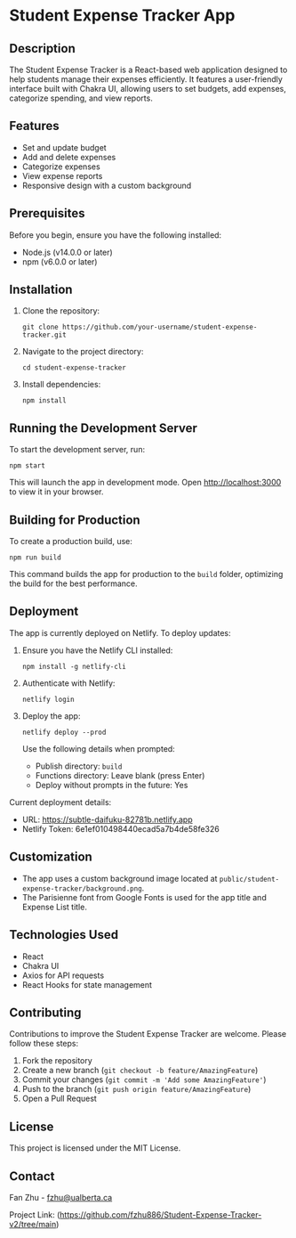 # Student Expense Tracker App

## Description

The Student Expense Tracker is a React-based web application designed to help students manage their expenses efficiently. It features a user-friendly interface built with Chakra UI, allowing users to set budgets, add expenses, categorize spending, and view reports.

## Features

- Set and update budget
- Add and delete expenses
- Categorize expenses
- View expense reports
- Responsive design with a custom background

## Prerequisites

Before you begin, ensure you have the following installed:
- Node.js (v14.0.0 or later)
- npm (v6.0.0 or later)

## Installation

1. Clone the repository:
   ```
   git clone https://github.com/your-username/student-expense-tracker.git
   ```

2. Navigate to the project directory:
   ```
   cd student-expense-tracker
   ```

3. Install dependencies:
   ```
   npm install
   ```

## Running the Development Server

To start the development server, run:

```
npm start
```

This will launch the app in development mode. Open [http://localhost:3000](http://localhost:3000) to view it in your browser.

## Building for Production

To create a production build, use:

```
npm run build
```

This command builds the app for production to the `build` folder, optimizing the build for the best performance.

## Deployment

The app is currently deployed on Netlify. To deploy updates:

1. Ensure you have the Netlify CLI installed:
   ```
   npm install -g netlify-cli
   ```

2. Authenticate with Netlify:
   ```
   netlify login
   ```

3. Deploy the app:
   ```
   netlify deploy --prod
   ```

   Use the following details when prompted:
   - Publish directory: `build`
   - Functions directory: Leave blank (press Enter)
   - Deploy without prompts in the future: Yes

Current deployment details:
- URL: https://subtle-daifuku-82781b.netlify.app
- Netlify Token: 6e1ef010498440ecad5a7b4de58fe326

## Customization

- The app uses a custom background image located at `public/student-expense-tracker/background.png`.
- The Parisienne font from Google Fonts is used for the app title and Expense List title.

## Technologies Used

- React
- Chakra UI
- Axios for API requests
- React Hooks for state management

## Contributing

Contributions to improve the Student Expense Tracker are welcome. Please follow these steps:

1. Fork the repository
2. Create a new branch (`git checkout -b feature/AmazingFeature`)
3. Commit your changes (`git commit -m 'Add some AmazingFeature'`)
4. Push to the branch (`git push origin feature/AmazingFeature`)
5. Open a Pull Request

## License

This project is licensed under the MIT License.

## Contact

Fan Zhu - fzhu@ualberta.ca

Project Link: (https://github.com/fzhu886/Student-Expense-Tracker-v2/tree/main)
